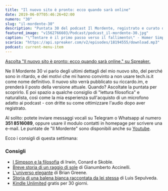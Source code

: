 ```yaml
---
title: "Il nuovo sito è pronto: ecco quando sarà online"
date: 2019-06-07T05:46:26+02:00
numero: "30"
slug: "il-mordente-30"
description: "Puntata 30 del podcast Il Mordente, registrato e curato da Riccardo Palombo."
featured_image: "v1562766603/Podcast/podcast_il-mordente-30.jpg"
caption: "\"Tentare è il primo passo verso il fallimento\" - Homer Simpson. L'illustrazione è un omaggio di Felix Petruska."
scarica: "https://api.spreaker.com/v2/episodes/18194555/download.mp3"
podcast: current-menu-item
---
```


<a class="spreaker-player" href="https://www.spreaker.com/episode/18194555" data-resource="episode_id=18194555" data-width="100%" data-height="200" data-theme="light" data-playlist="false" data-playlist-continuous="false" data-autoplay="false" data-live-autoplay="false" data-chapters-image="true" data-episode-image-position="right" data-hide-logo="false" data-hide-likes="false" data-hide-comments="false" data-hide-sharing="false" data-hide-download="true" >Ascolta "Il nuovo sito è pronto: ecco quando sarà online." su Spreaker.</a>

Ne Il Mordente 30 vi parlo degli ultimi dettagli del mio nuovo sito, del perché sono in ritardo, e dei motivi che mi hanno convinto a non usare tech.is.it come nome definitivo. Il nuovo sito verrà pubblicato su riccardo.im, e prenderà il posto della versione attuale. Quando? Ascoltate la puntata per scoprirlo. E poi spazio a qualche consiglio di "lettura filosofica" e naturalista, così come la mia esperienza sull'acquisto di un microfono adatto ai podcast - con dritte su come ottimizzare l'audio dopo aver registrato.

Al solito: potete inviare messaggi vocali su Telegram o Whatsapp al numero **351 8516089**, oppure usare il modulo contatti in homepage per scrivere una e-mail. Le puntate de "Il Mordente" sono disponibili anche su <a class="text-info" title="Canale Youtube Riccardo Palombo" href="https://www.youtube.com/riccardopalombo">Youtube</a>.

Ecco i consigli di questa settimana:

### Consigli
<ul>
<li><a class="text-info" href="https://amzn.to/2KvGqdX" target="_blank" rel="nofollow" title="Vedi il libro I Simpson e la filosofia">I Simpson e la filosofia</a> di Irwin, Conard e Skoble.</li>
<li><a class="text-info" href="https://amzn.to/2EwSub5" target="_blank" rel="nofollow" title="Vedi il libro Breve storia di un raggio di sole">Breve storia di un raggio di sole</a> di Gianumberto Accinelli.</li>
<li><a class="text-info" href="https://amzn.to/2JFUeSJ" target="_blank" rel="nofollow" title="Vedi il libro L'universo elegante">L'universo elegante</a> di Brian Greene.</li>
<li><a class="text-info" href="https://amzn.to/2WsdE4g" target="_blank" rel="nofollow" title="Vedi il libro di Luis Sepulveda">Storia di una balena bianca raccontata da lei stessa</a> di Luis Sepulveda.</li>
<li><a class="text-info" href="https://www.amazon.it/kindle-dbs/hz/signup?tag=eeepcit-21" target="_blank" title="Kindle Unlimited 30 giorni">Kindle Unlimited</a> gratis per 30 giorni.</li>
</ul>
